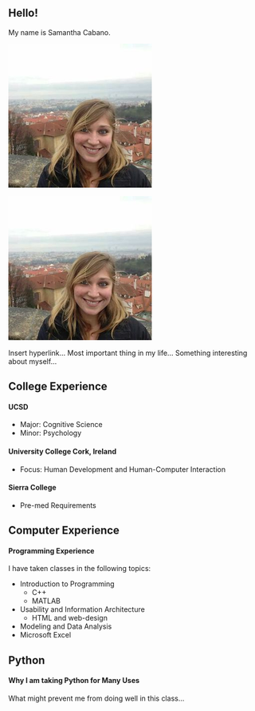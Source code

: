 ## Hello!
My name is Samantha Cabano. 

![](portfolio.jpg)

<img src="portfolio.jpg" class="center">

Insert hyperlink...
Most important thing in my life...
Something interesting about myself...

## College Experience
#### UCSD
- Major: Cognitive Science
- Minor: Psychology

#### University College Cork, Ireland
- Focus: Human Development and Human-Computer Interaction

#### Sierra College
- Pre-med Requirements


## Computer Experience
#### Programming Experience
I have taken classes in the following topics:
- Introduction to Programming
  - C++
  - MATLAB
- Usability and Information Architecture
  - HTML and web-design
- Modeling and Data Analysis
- Microsoft Excel

## Python
#### Why I am taking Python for Many Uses
What might prevent me from doing well in this class...
